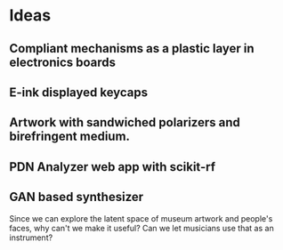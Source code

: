 # Ideas

## Compliant mechanisms as a plastic layer in electronics boards
## E-ink displayed keycaps
## Artwork with sandwiched polarizers and birefringent medium.
## PDN Analyzer web app with scikit-rf
## GAN based synthesizer 
 
Since we can explore the latent space of museum artwork and people's faces, why can't we make it useful? Can we let musicians use that as an instrument?